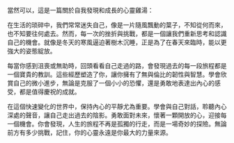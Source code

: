 當然可以，這是一篇關於自我發現和成長的心靈雞湯：

在生活的琐碎中，我們常常迷失自己，像是一片隨風飄動的葉子，不知從何而來，也不知要往何處去。然而，每一次的挫折與挑戰，都是一個讓我們重新思考和認識自己的機會。就像是冬天的寒風逼迫著樹木沉睡，正是為了在春天來臨時，能以更強大的姿態綻放。

每當你感到沮喪或無助時，回頭看看自己走過的路，會發現過去的每一段旅程都是一個寶貴的教訓。這些經歷塑造了你，讓你擁有了無與倫比的韌性與智慧。學會欣賞自己的微小進步，無論是克服了一個小小的恐懼，還是勇敢地表達出內心的感受，都是值得慶祝的成就。

在這個快速變化的世界中，保持內心的平靜尤為重要。學會與自己對話，聆聽內心深處的聲音，讓自己走出過去的陰影。勇敢面對未來，懷著一顆開放的心，迎接每一個機會。你會發現，人生的旅程不再是孤獨的行走，而是一場奇妙的探險。無論前方有多少挑戰，記住，你的心靈永遠是你最大的力量來源。